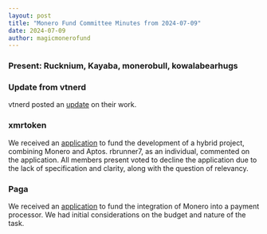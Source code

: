 ```yaml
---
layout: post
title: "Monero Fund Committee Minutes from 2024-07-09"
date: 2024-07-09
author: magicmonerofund
---
```


### Present: Rucknium, Kayaba, monerobull, kowalabearhugs

### Update from vtnerd

vtnerd posted an [update](https://github.com/MAGICGrants/Monero-Fund/issues/31) on their work.

### xmrtoken

We received an [application](https://github.com/MAGICGrants/Monero-Fund/issues/31) to fund the development of a hybrid project, combining Monero and Aptos. rbrunner7, as an individual, commented on the application. All members present voted to decline the application due to the lack of specification and clarity, along with the question of relevancy.

### Paga

We received an [application](https://github.com/MAGICGrants/Monero-Fund/issues/31) to fund the integration of Monero into a payment processor. We had initial considerations on the budget and nature of the task.
